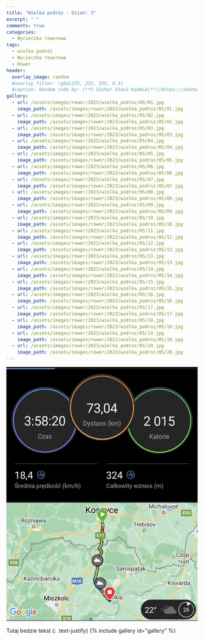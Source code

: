 ```yaml
---
title: "Wielka podróz - Dzień: 3"
excerpt: " "
comments: true
categories:
  - Wycieczka rowerowa
tags:
  - wielka podróż
  - Wycieczka rowerowa
  - Rower
header:
  overlay_image: random
  #overlay_filter: rgba(255, 255, 255, 0.3)
  #caption: Random code by: [**© Shahar Shani-Kadmiel**](https://shaharkadmiel.github.io)"
gallery:
  - url: /assets/images/rower/2023/wielka_podroz/05/01.jpg
    image_path: /assets/images/rower/2023/wielka_podroz/05/01.jpg
  - url: /assets/images/rower/2023/wielka_podroz/05/02.jpg
    image_path: /assets/images/rower/2023/wielka_podroz/05/02.jpg
  - url: /assets/images/rower/2023/wielka_podroz/05/03.jpg
    image_path: /assets/images/rower/2023/wielka_podroz/05/03.jpg
  - url: /assets/images/rower/2023/wielka_podroz/05/04.jpg
    image_path: /assets/images/rower/2023/wielka_podroz/05/04.jpg
  - url: /assets/images/rower/2023/wielka_podroz/05/05.jpg
    image_path: /assets/images/rower/2023/wielka_podroz/05/05.jpg
  - url: /assets/images/rower/2023/wielka_podroz/05/06.jpg
    image_path: /assets/images/rower/2023/wielka_podroz/05/06.jpg
  - url: /assets/images/rower/2023/wielka_podroz/05/07.jpg
    image_path: /assets/images/rower/2023/wielka_podroz/05/07.jpg
  - url: /assets/images/rower/2023/wielka_podroz/05/08.jpg
    image_path: /assets/images/rower/2023/wielka_podroz/05/08.jpg
  - url: /assets/images/rower/2023/wielka_podroz/05/09.jpg
    image_path: /assets/images/rower/2023/wielka_podroz/05/09.jpg
  - url: /assets/images/rower/2023/wielka_podroz/05/10.jpg
    image_path: /assets/images/rower/2023/wielka_podroz/05/10.jpg
  - url: /assets/images/rower/2023/wielka_podroz/05/11.jpg
    image_path: /assets/images/rower/2023/wielka_podroz/05/11.jpg
  - url: /assets/images/rower/2023/wielka_podroz/05/12.jpg
    image_path: /assets/images/rower/2023/wielka_podroz/05/12.jpg
  - url: /assets/images/rower/2023/wielka_podroz/05/13.jpg
    image_path: /assets/images/rower/2023/wielka_podroz/05/13.jpg
  - url: /assets/images/rower/2023/wielka_podroz/05/14.jpg
    image_path: /assets/images/rower/2023/wielka_podroz/05/14.jpg
  - url: /assets/images/rower/2023/wielka_podroz/05/15.jpg
    image_path: /assets/images/rower/2023/wielka_podroz/05/15.jpg
  - url: /assets/images/rower/2023/wielka_podroz/05/16.jpg
    image_path: /assets/images/rower/2023/wielka_podroz/05/16.jpg
  - url: /assets/images/rower/2023/wielka_podroz/05/17.jpg
    image_path: /assets/images/rower/2023/wielka_podroz/05/17.jpg
  - url: /assets/images/rower/2023/wielka_podroz/05/18.jpg
    image_path: /assets/images/rower/2023/wielka_podroz/05/18.jpg
  - url: /assets/images/rower/2023/wielka_podroz/05/19.jpg
    image_path: /assets/images/rower/2023/wielka_podroz/05/19.jpg
  - url: /assets/images/rower/2023/wielka_podroz/05/20.jpg
    image_path: /assets/images/rower/2023/wielka_podroz/05/20.jpg
---
```

![mapka](/assets/images/rower/2023/wielka_podroz/05/mapka.png)

Tutaj bedzie tekst
{: .text-justify}
{% include gallery id="gallery" %}
